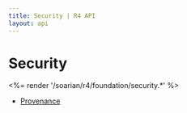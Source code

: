 ```yaml
---
title: Security | R4 API
layout: api
---
```


# Security

<%= render '/soarian/r4/foundation/security.*' %>

* [Provenance](/soarian/r4/foundation/security/provenance)
